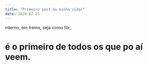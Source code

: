 ```yaml
---
title: "Primeiro post da minha vida!"
date: 2020-07-21
---
```


interno, em treino, seja como fôr,
# é o primeiro de todos os que po aí veem.
